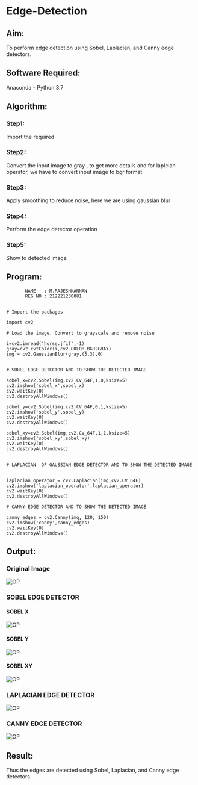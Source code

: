 # Edge-Detection
## Aim:
To perform edge detection using Sobel, Laplacian, and Canny edge detectors.

## Software Required:
Anaconda - Python 3.7

## Algorithm:
### Step1:
Import the required
### Step2:
Convert the input image to gray , to get more details
and for laplcian operator, we have to convert input image to bgr format
### Step3:
Apply smoothing to reduce noise, here we are using gaussian blur 
### Step4:
Perform the edge detector operation
### Step5:
Show to detected image
## Program:
           NAME   : M.RAJESHKANNAN
           REG NO : 212221230081
```

# Import the packages

import cv2

# Load the image, Convert to grayscale and remove noise

i=cv2.imread('horse.jfif',-1)
gray=cv2.cvtColor(i,cv2.COLOR_BGR2GRAY)
img = cv2.GaussianBlur(gray,(3,3),0)


# SOBEL EDGE DETECTOR AND TO SHOW THE DETECTED IMAGE

sobel_x=cv2.Sobel(img,cv2.CV_64F,1,0,ksize=5)
cv2.imshow('sobel_x',sobel_x)
cv2.waitKey(0)
cv2.destroyAllWindows()

sobel_y=cv2.Sobel(img,cv2.CV_64F,0,1,ksize=5)
cv2.imshow('sobel_y',sobel_y)
cv2.waitKey(0)
cv2.destroyAllWindows()

sobel_xy=cv2.Sobel(img,cv2.CV_64F,1,1,ksize=5)
cv2.imshow('sobel_xy',sobel_xy)
cv2.waitKey(0)
cv2.destroyAllWindows()


# LAPLACIAN  OF GAUSSIAN EDGE DETECTOR AND TO SHOW THE DETECTED IMAGE


laplacian_operator = cv2.Laplacian(img,cv2.CV_64F)
cv2.imshow('laplacian_operator',laplacian_operator)
cv2.waitKey(0)
cv2.destroyAllWindows()

# CANNY EDGE DETECTOR AND TO SHOW THE DETECTED IMAGE

canny_edges = cv2.Canny(img, 120, 150)
cv2.imshow('canny',canny_edges)
cv2.waitKey(0)
cv2.destroyAllWindows()

```
## Output:
### Original Image
![OP](horse.jfif)
### SOBEL EDGE DETECTOR
#### SOBEL X
![OP](OP1.png)
#### SOBEL Y
![OP](OP2.png)
#### SOBEL XY
![OP](OP3.png)

### LAPLACIAN EDGE DETECTOR

![OP](OP7.png)
### CANNY EDGE DETECTOR
![OP](OP4.png)

## Result:
Thus the edges are detected using Sobel, Laplacian, and Canny edge detectors.
